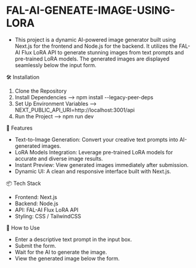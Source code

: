 # FAL-AI-GENEATE-IMAGE-USING-LORA

- This project is a dynamic AI-powered image generator built using Next.js for the frontend and Node.js for the backend.
  It utilizes the FAL-AI Flux LoRA API to generate stunning images from text prompts and pre-trained LoRA models.
  The generated images are displayed seamlessly below the input form.

🛠️ Installation

1. Clone the Repository
2. Install Dependencies --> npm install --legacy-peer-deps
3. Set Up Environment Variables --> NEXT_PUBLIC_API_URI=http://localhost:3001/api
4. Run the Project --> npm run dev

📝 Features

- Text-to-Image Generation: Convert your creative text prompts into AI-generated images.
- LoRA Models Integration: Leverage pre-trained LoRA models for accurate and diverse image results.
- Instant Preview: View generated images immediately after submission.
- Dynamic UI: A clean and responsive interface built with Next.js.

📦 Tech Stack

- Frontend: Next.js
- Backend: Node.js
- API: FAL-AI Flux LoRA API
- Styling: CSS / TailwindCSS

🌟 How to Use

- Enter a descriptive text prompt in the input box.
- Submit the form.
- Wait for the AI to generate the image.
- View the generated image below the form.
